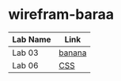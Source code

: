 # wirefram-baraa


Lab Name| Link
--------|-------------------
Lab 03| [banana](index.html)
Lab 06| [CSS](birds.html)